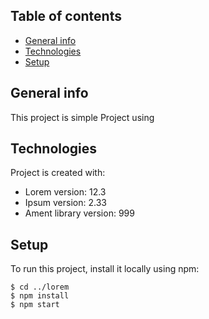 ## Table of contents
* [General info](#general-info)
* [Technologies](#technologies)
* [Setup](#setup)

## General info
This project is simple Project using 
	
## Technologies
Project is created with:
* Lorem version: 12.3
* Ipsum version: 2.33
* Ament library version: 999
	
## Setup
To run this project, install it locally using npm:

```
$ cd ../lorem
$ npm install
$ npm start
```
